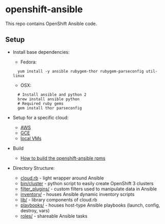 openshift-ansible
========================

This repo contains OpenShift Ansible code.

Setup
-----
- Install base dependencies:
  - Fedora:
  ```
    yum install -y ansible rubygem-thor rubygem-parseconfig util-linux
  ```
   - OSX:
  ```
    # Install ansible and python 2
    brew install ansible python
    # Required ruby gems
    gem install thor parseconfig
  ```
- Setup for a specific cloud:
  - [AWS](README_AWS.md)
  - [GCE](README_GCE.md)
  - [local VMs](README_libvirt.md)

- Build
  - [How to build the openshift-ansible rpms](BUILD.md)

- Directory Structure:
  - [cloud.rb](cloud.rb) - light wrapper around Ansible
  - [bin/cluster](bin/cluster) - python script to easily create OpenShift 3 clusters
  - [filter_plugins/](filter_plugins) - custom filters used to manipulate data in Ansible
  - [inventory/](inventory) - houses Ansible dynamic inventory scripts
  - [lib/](lib) - library components of cloud.rb
  - [playbooks/](playbooks) - houses host-type Ansible playbooks (launch, config, destroy, vars)
  - [roles/](roles) - shareable Ansible tasks
